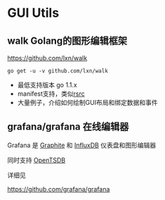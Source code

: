 # GUI Utils

## walk Golang的图形编辑框架

https://github.com/lxn/walk

```golang
go get -u -v github.com/lxn/walk
```

- 最低支持版本 go 1.1.x
- manifest支持，类似[rsrc](https://github.com/akavel/rsrc)
- 大量例子，介绍如何绘制GUI布局和绑定数据和事件

## grafana/grafana 在线编辑器

Grafana 是 [Graphite](http://graphiteapp.org/) 和 [InfluxDB](http://influxdb.org/) 仪表盘和图形编辑器

同时支持 [OpenTSDB](http://opentsdb.net/)

详细见

https://github.com/grafana/grafana
